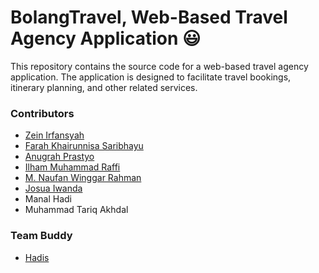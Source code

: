 # BolangTravel, Web-Based Travel Agency Application 😃
This repository contains the source code for a web-based travel agency application.
The application is designed to facilitate travel bookings, itinerary planning, and other related services.

### Contributors
- [Zein Irfansyah](https://www.github.com/zeinirfansyah)
- [Farah Khairunnisa Saribhayu](https://github.com/Farahksyu)
- [Anugrah Prastyo](https://github.com/anugrahp13)
- [Ilham Muhammad Raffi](https://github.com/ilhamraffi)
- [M. Naufan Winggar Rahman ](https://github.com/naufanwr)
- [Josua Iwanda](https://github.com/Josua174)
- Manal Hadi
- Muhammad Tariq Akhdal


### Team Buddy
- [Hadis](https://github.com/itshadis)
